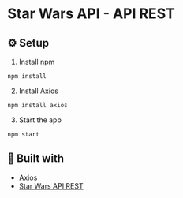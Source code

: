 # Star Wars API - API REST

## :gear: Setup
1. Install npm
```
npm install
```
2. Install Axios
```
npm install axios
```

3. Start the app
```
npm start
```

## :wrench: Built with

- [Axios](https://github.com/axios/axios)
- [Star Wars API REST](https://swapi.dev/documentation)